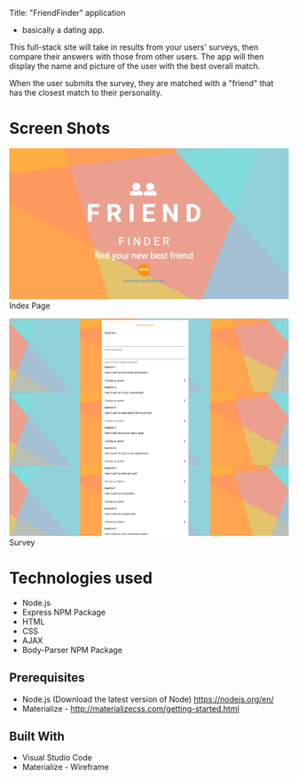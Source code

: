 Title: "FriendFinder" application 

- basically a dating app. 

This full-stack site will take in results from your users' surveys, then compare their answers with those from other users. The app will then display the name and picture of the user with the best overall match.

When the user submits the survey, they are matched with a "friend" that has the closest match to their personality. 

# Screen Shots


![Screen shot](ss2.png)
Index Page

![Screen shot](ss1.png)
Survey 

# Technologies used

- Node.js
- Express NPM Package
- HTML 
- CSS 
- AJAX 
- Body-Parser NPM Package

## Prerequisites

- Node.js (Download the latest version of Node) https://nodejs.org/en/
- Materialize - http://materializecss.com/getting-started.html

## Built With 

- Visual Studio Code
- Materialize - Wireframe




